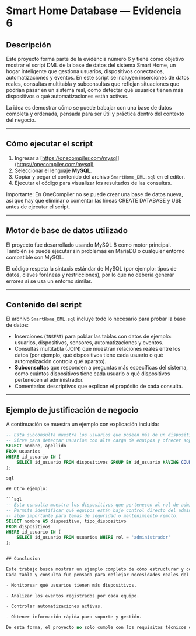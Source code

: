 # Smart Home Database — Evidencia 6

## Descripción
Este proyecto forma parte de la evidencia número 6 y tiene como objetivo mostrar el script DML de la base de datos del sistema Smart Home, un hogar inteligente que gestiona usuarios, dispositivos conectados, automatizaciones y eventos.
En este script se incluyen inserciones de datos reales, consultas multitabla y subconsultas que reflejan situaciones que podrían pasar en un sistema real, como detectar qué usuarios tienen más dispositivos o qué automatizaciones están activas.

La idea es demostrar cómo se puede trabajar con una base de datos completa y ordenada, pensada para ser útil y práctica dentro del contexto del negocio.

---

## Cómo ejecutar el script

1. Ingresar a [https://onecompiler.com/mysql](https://onecompiler.com/mysql)
2. Seleccionar el lenguaje **MySQL**.
3. Copiar y pegar el contenido del archivo `SmartHome_DML.sql` en el editor.
4. Ejecutar el código para visualizar los resultados de las consultas.

Importante:
En OneCompiler no se puede crear una base de datos nueva, así que hay que eliminar o comentar las líneas CREATE DATABASE y USE antes de ejecutar el script.

---

## Motor de base de datos utilizado
El proyecto fue desarrollado usando MySQL 8 como motor principal.
También se puede ejecutar sin problemas en MariaDB o cualquier entorno compatible con MySQL.

El código respeta la sintaxis estándar de MySQL (por ejemplo: tipos de datos, claves foráneas y restricciones), por lo que no debería generar errores si se usa un entorno similar.

---

## Contenido del script
El archivo `SmartHome_DML.sql` incluye todo lo necesario para probar la base de datos:
- Inserciones (`INSERT`) para poblar las tablas con datos de ejemplo: usuarios, dispositivos, sensores, automatizaciones y eventos.
- Consultas multitabla (JOIN) que muestran relaciones reales entre los datos (por ejemplo, qué dispositivos tiene cada usuario o qué automatización controla qué aparato).
- **Subconsultas** que responden a preguntas más específicas del sistema, como cuántos dispositivos tiene cada usuario o qué dispositivos pertenecen al administrador.
- Comentarios descriptivos que explican el propósito de cada consulta.

---

## Ejemplo de justificación de negocio

A continuación se muestra un ejemplo con explicación incluida:

```sql
-- Esta subconsulta muestra los usuarios que poseen más de un dispositivo.
-- Sirve para detectar usuarios con alta carga de equipos y ofrecer soporte prioritario.
SELECT nombre, apellido 
FROM usuarios
WHERE id_usuario IN (
    SELECT id_usuario FROM dispositivos GROUP BY id_usuario HAVING COUNT(*) > 1
);

sql

## Otro ejemplo:

```sql
-- Esta consulta muestra los dispositivos que pertenecen al rol de administrador.
-- Permite identificar qué equipos están bajo control directo del administrador del sistema,
-- algo importante para temas de seguridad o mantenimiento remoto.
SELECT nombre AS dispositivo, tipo_dispositivo
FROM dispositivos
WHERE id_usuario IN (
    SELECT id_usuario FROM usuarios WHERE rol = 'administrador'
);


## Conclusion

Este trabajo busca mostrar un ejemplo completo de cómo estructurar y consultar una base de datos de un hogar inteligente.
Cada tabla y consulta fue pensada para reflejar necesidades reales del sistema, como:

- Monitorear qué usuarios tienen más dispositivos.

- Analizar los eventos registrados por cada equipo.

- Controlar automatizaciones activas.

- Obtener información rápida para soporte y gestión.

De esta forma, el proyecto no solo cumple con los requisitos técnicos de la consigna, sino que también representa un caso práctico y funcional de cómo se podría aplicar una base de datos relacional en un entorno real de Internet de las Cosas (IoT).
